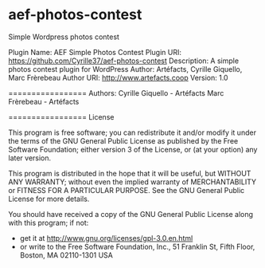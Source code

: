 aef-photos-contest
=================

Simple Wordpress photos contest

Plugin Name: AEF Simple Photos Contest
Plugin URI: https://github.com/Cyrille37/aef-photos-contest
Description: A simple photos contest plugin for WordPress
Author: Artéfacts, Cyrille Giquello, Marc Frèrebeau
Author URI: http://www.artefacts.coop
Version: 1.0

=================
Authors:
	Cyrille Giquello - Artéfacts
	Marc Frèrebeau - Artéfacts

=================
License

This program is free software; you can redistribute it and/or modify
it under the terms of the GNU General Public License as published by
the Free Software Foundation; either version 3 of the License, or
(at your option) any later version.

This program is distributed in the hope that it will be useful,
but WITHOUT ANY WARRANTY; without even the implied warranty of
MERCHANTABILITY or FITNESS FOR A PARTICULAR PURPOSE.  See the
GNU General Public License for more details.

You should have received a copy of the GNU General Public License along with this program;
if not:
- get it at http://www.gnu.org/licenses/gpl-3.0.en.html
- or write to the Free Software Foundation, Inc.,
	51 Franklin St, Fifth Floor, Boston, MA 02110-1301 USA
